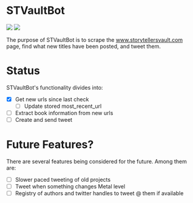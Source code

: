 # STVaultBot

![](https://www.code-inspector.com/project/28682/score/svg)
![](https://www.code-inspector.com/project/28682/status/svg)

The purpose of STVaultBot is to scrape the www.storytellersvault.com page, find what new titles have been posted, and tweet them.

# Status

STVaultBot's functionality divides into:

- [x] Get new urls since last check
  - [ ] Update stored most_recent_url
- [ ] Extract book information from new urls
- [ ] Create and send tweet

# Future Features?

There are several features being considered for the future. Among them are:

- [ ] Slower paced tweeting of old projects
- [ ] Tweet when something changes Metal level
- [ ] Registry of authors and twitter handles to tweet @ them if available
